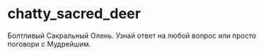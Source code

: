 # chatty_sacred_deer
Болтливый Сакральный Олень. Узнай ответ на любой вопрос или просто поговори с Мудрейшим.
